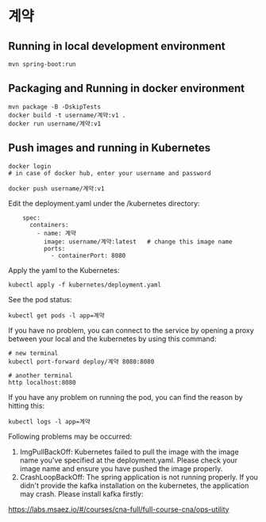 # 계약

## Running in local development environment

```
mvn spring-boot:run
```

## Packaging and Running in docker environment

```
mvn package -B -DskipTests
docker build -t username/계약:v1 .
docker run username/계약:v1
```

## Push images and running in Kubernetes

```
docker login 
# in case of docker hub, enter your username and password

docker push username/계약:v1
```

Edit the deployment.yaml under the /kubernetes directory:
```
    spec:
      containers:
        - name: 계약
          image: username/계약:latest   # change this image name
          ports:
            - containerPort: 8080

```

Apply the yaml to the Kubernetes:
```
kubectl apply -f kubernetes/deployment.yaml
```

See the pod status:
```
kubectl get pods -l app=계약
```

If you have no problem, you can connect to the service by opening a proxy between your local and the kubernetes by using this command:
```
# new terminal
kubectl port-forward deploy/계약 8080:8080

# another terminal
http localhost:8080
```

If you have any problem on running the pod, you can find the reason by hitting this:
```
kubectl logs -l app=계약
```

Following problems may be occurred:

1. ImgPullBackOff:  Kubernetes failed to pull the image with the image name you've specified at the deployment.yaml. Please check your image name and ensure you have pushed the image properly.
1. CrashLoopBackOff: The spring application is not running properly. If you didn't provide the kafka installation on the kubernetes, the application may crash. Please install kafka firstly:

https://labs.msaez.io/#/courses/cna-full/full-course-cna/ops-utility

